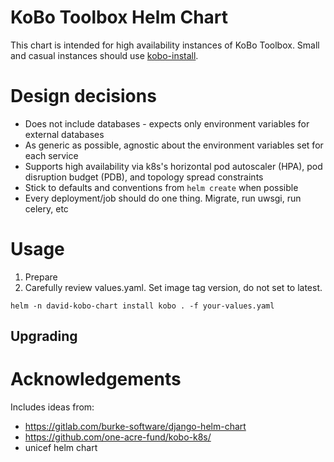 # KoBo Toolbox Helm Chart

This chart is intended for high availability instances of KoBo Toolbox. Small and casual instances should use [kobo-install](https://github.com/kobotoolbox/kobo-install). 

# Design decisions

- Does not include databases - expects only environment variables for external databases
- As generic as possible, agnostic about the environment variables set for each service
- Supports high availability via k8s's horizontal pod autoscaler (HPA), pod disruption budget (PDB), and topology spread constraints
- Stick to defaults and conventions from `helm create` when possible
- Every deployment/job should do one thing. Migrate, run uwsgi, run celery, etc

# Usage

1. Prepare 
1. Carefully review values.yaml. Set image tag version, do not set to latest. 

`helm -n david-kobo-chart install kobo . -f your-values.yaml`

## Upgrading



# Acknowledgements

Includes ideas from:

- https://gitlab.com/burke-software/django-helm-chart
- https://github.com/one-acre-fund/kobo-k8s/
- unicef helm chart

